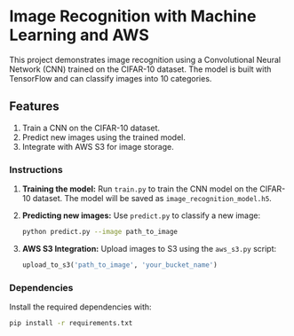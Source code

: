 # Image Recognition with Machine Learning and AWS

This project demonstrates image recognition using a Convolutional Neural Network (CNN) trained on the CIFAR-10 dataset. The model is built with TensorFlow and can classify images into 10 categories.

## Features
1. Train a CNN on the CIFAR-10 dataset.
2. Predict new images using the trained model.
3. Integrate with AWS S3 for image storage.

### Instructions

1. **Training the model:**
   Run `train.py` to train the CNN model on the CIFAR-10 dataset. The model will be saved as `image_recognition_model.h5`.

2. **Predicting new images:**
   Use `predict.py` to classify a new image:
   ```bash
   python predict.py --image path_to_image
   ```

3. **AWS S3 Integration:**
   Upload images to S3 using the `aws_s3.py` script:
   ```python
   upload_to_s3('path_to_image', 'your_bucket_name')
   ```

### Dependencies
Install the required dependencies with:
```bash
pip install -r requirements.txt
```
